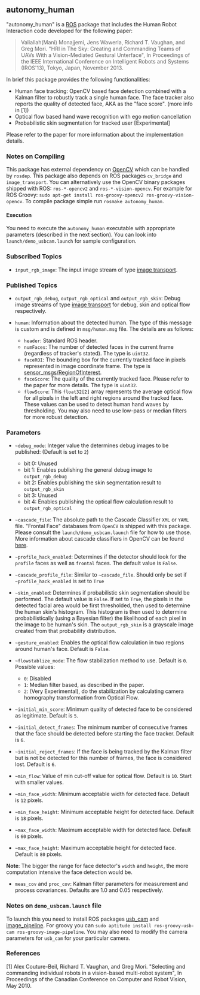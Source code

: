 ## autonomy_human

"autonomy_human" is a [ROS](http://ros.org) package that includes the Human Robot Interaction code developed for the following paper:

> Valiallah(Mani) Monajjemi, Jens Wawerla, Richard T. Vaughan, and Greg Mori. "HRI in The Sky: Creating and 
> Commanding Teams of UAVs With a Vision-Mediated Gestural Unterface", In Proceedings of the IEEE
> International Conference on Intelligent Robots and Systems (IROS'13), Tokyo, Japan, November 2013.

In brief this package provides the following functionalities:

- Human face tracking: OpenCV based face detection combined with a Kalman filter to robustly track a single human face. The face tracker also reports the quality of detected face, AKA as the "face score". (more info in [1])
- Optical flow based hand wave recognition with ego motion cancellation
- Probabilistic skin segmentation for tracked user [Experimental]

Please refer to the paper for more information about the implementation details.

### Notes on Compiling

This package has external dependency on [OpenCV](http://*) which can be handled by `rosdep`. This package also depends on ROS packages `cv_bridge` and `image_transport`. You can alternatively use the OpenCV binary packages shipped with ROS: `ros-*-opencv2` and `ros-*-vision-opencv`. For example for ROS Groovy: `sudo apt-get install ros-groovy-opencv2 ros-groovy-vision-opencv`. To compile package simple run `rosmake autonomy_human`. 

#### Execution

You need to execute the `autonomy_human` executable with appropriate parameters (described in the next section). You can look into `launch/demo_usbcam.launch` for sample configuration. 

### Subscribed Topics

- `input_rgb_image`: The input image stream of type [image transport](http://www.ros.org/wiki/image_transport).

### Published Topics

- `output_rgb_debug`, `output_rgb_optical` and `output_rgb_skin`: Debug image streams of type [image transport](http://www.ros.org/wiki/image_transport) for debug, skin and optical flow respectively.

- `human`: Information about the detected human. The type of this message is custom and is defined in `msg/human.msg` file. The details are as follows:

	- `header`: Standard ROS header.
	- `numFaces`: The number of detected faces in the current frame (regardless of tracker's stated). The type is `uint32`.
	- `faceROI`: The bounding box for the currently tracked face in pixels represented in image coordinate frame. The type is [sensor_msgs/RegionOfInterest](http://http://docs.ros.org/api/sensor_msgs/html/msg/RegionOfInterest.html). 
	- `faceScore`: The quality of the currently tracked face. Please refer to the paper for more details. The type is `uint32`.
	- `flowScore`: This `float32[2]` array represents the average optical flow for all pixels in the  left and right regions around the tracked face. These values can be used to detect human hand waves by thresholding. You may also need to use low-pass or median filters for more robust detection.

### Parameters

- `~debug_mode`: Integer value the determines debug images to be published: (Default is set to `2`)
	- bit 0: Unused
	- bit 1: Enables publishing the general debug image to `output_rgb_debug`
	- bit 2: Enables publishing the skin segmentation result to `output_rgb_skin`
	- bit 3: Unused
	- bit 4: Enables publishing the optical flow calculation result to `output_rgb_optical`

- `~cascade_file`: The absolute path to the Cascade Classifier `XML` or `YAML` file. "Frontal Face" databases from `OpenCV` is shipped with this package. Please consult the `launch/demo_usbcam.launch` file for how to use those. More information about cascade classifiers in OpenCV can be found [here](http://http://docs.opencv.org/modules/objdetect/doc/cascade_classification.html).

- `~profile_hack_enabled`: Determines if the detector should look for the `profile` faces as well as `frontal` faces. The default value is `False`.

- `~cascade_profile_file`: Similar to `~cascade_file`. Should only be set if `~profile_hack_enabled` is set to `True`

- `~skin_enabled`: Determines if probabilistic skin segmentation should be performed. The default value is `False`. If set to `True`, the pixels in the detected facial area would be first thresholded, then used to determine the human skin's histogram. This histogram is then used to determine probabilistically (using a Bayesian filter) the likelihood of each pixel in the image to be human's skin. The `output_rgb_skin` is a grayscale image created from that probability distribution.

- `~gesture_enabled`: Enables the optical flow calculation in two regions around human's face. Default is `False`.

- `~flowstablize_mode`: The flow stabilization method to use. Default is `0`. Possible values: 
	- `0`: Disabled
	- `1`: Median filter based, as described in the paper.
	- `2`: (Very Experimental), do the stabilization by calculating camera homography transformation from Optical Flow.

- `~initial_min_score`: Minimum quality of detected face to be considered as legitimate. Default is `5`.
- `~initial_detect_frames`: The minimum number of consecutive frames that the face should be detected before starting the face tracker. Default is `6`. 
- `~initial_reject_frames`: If the face is being tracked by the Kalman filter but is not be detected for this number of frames, the face is considered lost. Default is `6`.
- `~min_flow`: Value of min cut-off value for optical flow. Default is `10`. Start with smaller values.
- `~min_face_width`: Minimum acceptable width for detected face. Default is `12` pixels.
- `~min_face_height`: Minimum acceptable height for detected face. Default is `18` pixels.
- `~max_face_width`: Maximum acceptable width for detected face. Default is `60` pixels.
- `~max_face_height`: Maximum acceptable height for detected face. Default is `80` pixels.

**Note**: The bigger the range for face detector's `width` and `height`, the more computation intensive the face detection would be.

- `meas_cov` and `proc_cov`: Kalman filter parameters for measurement and process covariances. Defaults are 1.0 and 0.05 respectively.

### Notes on `demo_usbcam.launch` file

To launch this you need to install ROS packages [usb_cam](http://wiki.ros.org/usb_cam) and [image_pipeline](http://wiki.ros.org/image_pipeline). For groovy you can `sudo aptitude install ros-groovy-usb-cam ros-groovy-image-pipeline`. You may also need to modify the camera parameters for `usb_cam` for your particular camera.

### References 

[1] Alex Couture-Beil, Richard T. Vaughan, and Greg Mori. "Selecting and commanding individual robots in a vision-based multi-robot system", In Proceedings of the Canadian Conference on Computer and Robot Vision, May 2010.
